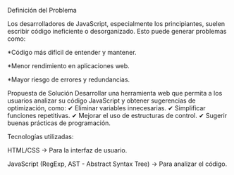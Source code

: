   Definición del Problema

Los desarrolladores de JavaScript, especialmente los principiantes, suelen escribir código ineficiente o desorganizado. Esto puede generar problemas como:

*Código más difícil de entender y mantener.

*Menor rendimiento en aplicaciones web.

*Mayor riesgo de errores y redundancias.

  Propuesta de Solución
Desarrollar una herramienta web que permita a los usuarios analizar su código JavaScript y obtener sugerencias de optimización, como:
✔ Eliminar variables innecesarias.
✔ Simplificar funciones repetitivas.
✔ Mejorar el uso de estructuras de control.
✔ Sugerir buenas prácticas de programación.

  Tecnologías utilizadas:

HTML/CSS → Para la interfaz de usuario.

JavaScript (RegExp, AST - Abstract Syntax Tree) → Para analizar el código.

